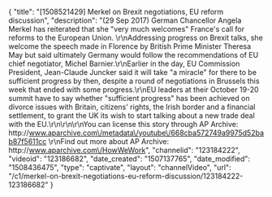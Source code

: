 {
    "title": "[1508521429] Merkel on Brexit negotiations, EU reform discussion",
    "description": "(29 Sep 2017) German Chancellor Angela Merkel has reiterated that she \"very much welcomes\" France's call for reforms to the European Union. \r\nAddressing progress on Brexit talks, she welcome the speech made in Florence by British Prime Minister Theresa May but said ultimately Germany would follow the recommendations of EU chief negotiator, Michel Barnier.\r\nEarlier in the day, EU Commission President, Jean-Claude Juncker said it will take \"a miracle\" for there to be sufficient progress by then, despite a round of negotiations in Brussels this week that ended with some progress.\r\nEU leaders at their October 19-20 summit have to say whether \"sufficient progress\" has been achieved on divorce issues with Britain, citizens' rights, the Irish border and a financial settlement, to grant the UK its wish to start talking about a new trade deal with the EU.\r\n\r\n\r\nYou can license this story through AP Archive: http:\/\/www.aparchive.com\/metadata\/youtube\/668cba572749a9975d52bab87f5611cc \r\nFind out more about AP Archive: http:\/\/www.aparchive.com\/HowWeWork",
    "channelid": "123184222",
    "videoid": "123186682",
    "date_created": "1507137765",
    "date_modified": "1508436475",
    "type": "captivate",
    "layout": "channelVideo",
    "url": "\/c1\/merkel-on-brexit-negotiations-eu-reform-discussion\/123184222-123186682"
}